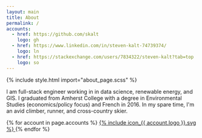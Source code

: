 ```yaml
---
layout: main
title: About
permalink: /
accounts:
  - href: https://github.com/skalt
    logo: gh
  - href: https://www.linkedin.com/in/steven-kalt-74739374/
    logo: ln
  - href: https://stackexchange.com/users/7834322/steven-kalt?tab=top
    logo: so
---
```


{% include style.html import="about_page.scss" %}

I am full-stack engineer working in in data science, renewable energy, and
GIS. I graduated from Amherst College with a degree in Environmental
Studies (economics/policy focus) and French in 2016. In my spare time,
I'm an avid climber, runner, and cross-country skier.

<div class="centering">
  {% for account in page.accounts %}
    <a
      class="account-link"
      href="{{ account.href }}"
      rel="noreferrer"
      target="\_blank">
      {% include icon_{{ account.logo }}.svg %}
    </a>
  {% endfor %}
</div>
